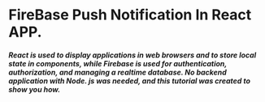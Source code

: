 # FireBase Push Notification In React APP.
##### React is used to display applications in web browsers and to store local state in components, while Firebase is used for authentication, authorization, and managing a realtime database. No backend application with Node. js was needed, and this tutorial was created to show you how.
